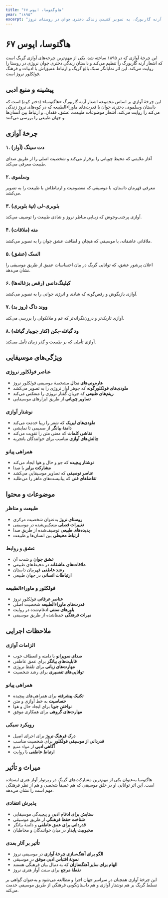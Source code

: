 ```yaml
---
title: "هاوگتوسا، اپوس ۶۷"
year: "۱۸۹۵"
excerpt: "چرخهٔ آوازی تنظیم‌شده بر اشعار آرنه گاربورگ، به تصویر کشیدن زندگی دختری جوان در روستای نروژ."
---
```


# هاگتوسا، اپوس ۶۷

این چرخهٔ آوازی که در ۱۸۹۵ ساخته شد، یکی از مهم‌ترین چرخه‌های آوازی گریگ است که اشعار آرنه گاربورگ را تنظیم می‌کند و داستان زندگی دختری جوان نروژی در روستا را روایت می‌کند. این اثر نمایانگر سبک بالغ گریگ و ارتباط عمیق‌اش با ادبیات و فرهنگ فولکلور نروژ است.

## پیشینه و منبع ادبی

این چرخهٔ آوازی بر اساس مجموعه اشعار آرنه گاربورگ «هاگتوسا» (دختر کوه) است که داستان وسلموی، دختری جوان با قدرت‌های ماوراءالطبیعه که در کوه‌های نروژ زندگی می‌کند را روایت می‌کند. اشعار موضوعات طبیعت، عشق، فقدان، و ارتباط بین انسان‌ها و جهان طبیعی را بررسی می‌کنند.

## چرخهٔ آوازی

### ۱. دت سینگ (آواز)
آغاز ملایمی که محیط چوپانی را برقرار می‌کند و شخصیت اصلی را از طریق صدای طبیعت معرفی می‌کند.

### ۲. وسلموی
معرفی قهرمان داستان، با موسیقی که معصومیت و ارتباط‌اش با طبیعت را به تصویر می‌کشد.

### ۳. بلوبری-لی (تپهٔ بلوبری)
آوازی پرجنب‌وجوش که زیبایی مناظر نروژ و شادی طبیعت را توصیف می‌کند.

### ۴. مته (ملاقات)
ملاقاتی عاشقانه، با موسیقی که هیجان و لطافت عشق جوان را به تصویر می‌کشد.

### ۵. السک (عشق)
اعلان پرشور عشق، که توانایی گریگ در بیان احساسات عمیق از طریق موسیقی را نشان می‌دهد.

### ۶. کیلینگ‌دانس (رقص بزغاله‌ها)
آوازی بازیگوش و رقص‌گونه که شادی و انرژی جوانی را به تصویر می‌کشد.

### ۷. ووند داگ (روز بد)
آوازی تاریک‌تر و درون‌نگرانه‌تر که غم و ملانکولی را بررسی می‌کند.

### ۸. ود گیاتله-بکن (کنار جویبار گیاتله)
آوازی تأملی که بر طبیعت و گذر زمان تأمل می‌کند.

## ویژگی‌های موسیقایی

### عناصر فولکلور نروژی
- **هارمونی‌های مدال** مشخصهٔ موسیقی فولکلور نروژ
- **ملودی‌های فولکلورگونه** که جوهر آواز نروژی را به تصویر می‌کشد
- **ریتم‌های طبیعی** که جریان گفتار نروژی را منعکس می‌کند
- **تصاویر چوپانی** از طریق ابزارهای موسیقایی

### نوشتار آوازی
- **ملودی‌های لیریک** که شعر را زیبا خدمت می‌کند
- **دامنهٔ بیانگر** از صمیمی تا نمایشی
- **نقاشی کلمات** که معنی متن را تقویت می‌کند
- **چالش‌های آوازی** مناسب برای خوانندگان باتجربه

### همراهی پیانو
- **نوشتار پیچیده** که جو و حال و هوا ایجاد می‌کند
- **مشارکت برابر** با صدا
- **عناصر توصیفی** که تصاویر موسیقایی می‌کشد
- **تقاضاهای فنی** که پیانیست‌های ماهر را می‌طلبد

## موضوعات و محتوا

### طبیعت و مناظر
- **روستای نروژ** به‌عنوان شخصیت مرکزی
- **تغییرات فصلی** منعکس‌شده در موسیقی
- **پدیده‌های طبیعی** توصیف‌شده از طریق صدا
- **ارتباط محیطی** بین انسان‌ها و طبیعت

### عشق و روابط
- **عشق جوان** و شدت آن
- **ملاقات‌های عاشقانه** در محیط‌های طبیعی
- **رشد عاطفی** قهرمان داستان
- **ارتباطات انسانی** در جهان طبیعی

### فولکلور و ماوراءالطبیعه
- **عناصر عرفانی** فولکلور نروژ
- **قدرت‌های ماوراءالطبیعه** شخصیت اصلی
- **باورهای سنتی** ادغام‌شده در روایت
- **میراث فرهنگی** حفظ‌شده از طریق موسیقی

## ملاحظات اجرایی

### الزامات آوازی
- **صدای سوپرانو** با دامنه و انعطاف خوب
- **قابلیت‌های بیانگر** برای عمق عاطفی
- **مهارت‌های زبانی** برای تلفظ نروژی
- **توانایی‌های تفسیری** برای رشد شخصیت

### همراهی پیانو
- **تکنیک پیشرفته** برای همراهی‌های پیچیده
- **حساسیت** به خط آوازی و متن
- **نواختن جویا** برای ایجاد حال و هوا
- **مهارت‌های گروهی** برای همکاری موفق

### رویکرد سبکی
- **درک فرهنگ نروژ** برای اجرای اصیل
- **قدردانی از موسیقی فولکلور** برای شخصیت مناسب
- **آگاهی ادبی** از مواد منبع
- **ارتباط عاطفی** با روایت

## میراث و تأثیر

هاگتوسا به‌عنوان یکی از مهم‌ترین مشارکت‌های گریگ در رپرتوار آواز هنری ایستاده است. این اثر توانایی او در خلق موسیقی که هم عمیقاً شخصی و هم از نظر فرهنگی مهم است را نشان می‌دهد.

### پذیرش انتقادی
- **ستایش برای ادغام ادبی** و پیچیدگی موسیقایی
- **شناخت حفظ فرهنگی** از طریق موسیقی
- **قدردانی برای عمق عاطفی** و دامنهٔ بیانگر
- **محبوبیت پایدار** در میان خوانندگان و مخاطبان

### تأثیر بر آثار بعدی
- **الگو برای آهنگ‌سازی چرخهٔ آوازی** در موسیقی نروژ
- **نمونهٔ اقتباس ادبی موفق** در موسیقی
- **الهام برای سایر آهنگسازان** که به دنبال بیان فرهنگی هستند
- **نقطهٔ مرجع** برای سنت آواز هنری نروژ

این چرخهٔ آوازی همچنان در سراسر جهان اجرا و مطالعه می‌شود و به‌عنوان گواهی بر تسلط گریگ بر هم نوشتار آوازی و هم داستان‌گویی فرهنگی از طریق موسیقی خدمت می‌کند.
